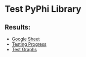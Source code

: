 # Test PyPhi Library
## Results: 
- [Google Sheet](https://docs.google.com/spreadsheets/d/1wI31gxWyUp19Uto2J60nc9MDDIj1LbV8qJ8q_0iSALc/edit?usp=sharing)
- [Testing Progress](https://docs.google.com/spreadsheets/d/1wI31gxWyUp19Uto2J60nc9MDDIj1LbV8qJ8q_0iSALc/edit?usp=sharing)
- [Test Graphs](https://docs.google.com/spreadsheets/d/1wI31gxWyUp19Uto2J60nc9MDDIj1LbV8qJ8q_0iSALc/edit?usp=sharing)